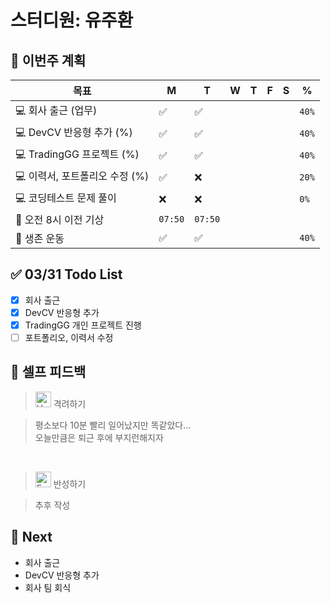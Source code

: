 # 스터디원: 유주환

## 🚀 이번주 계획

| 목표                           | M       | T       | W   | T   | F   | S   | %     |
| ------------------------------ | ------- | ------- | --- | --- | --- | --- | ----- |
| 💻 회사 출근 (업무)            | ✅      | ✅      |     |     |     |     | `40%` |
| 💻 DevCV 반응형 추가 (%)       | ✅      | ✅      |     |     |     |     | `40%` |
| 💻 TradingGG 프로젝트 (%)      | ✅      | ✅      |     |     |     |     | `40%` |
| 💻 이력서, 포트폴리오 수정 (%) | ✅      | ❌      |     |     |     |     | `20%` |
| 💻 코딩테스트 문제 풀이        | ❌      | ❌      |     |     |     |     | `0%`  |
| 🩵 오전 8시 이전 기상           | `07:50` | `07:50` |     |     |     |     |       |
| 💪 생존 운동                   | ✅      | ✅      |     |     |     |     | `40%` |

## ✅ 03/31 Todo List

- [x] 회사 출근
- [x] DevCV 반응형 추가
- [x] TradingGG 개인 프로젝트 진행
- [ ] 포트폴리오, 이력서 수정

## 🎉 셀프 피드백

> <img src="https://raw.githubusercontent.com/Tarikul-Islam-Anik/Animated-Fluent-Emojis/master/Emojis/Smilies/Hugging Face.png" alt="Hugging Face" width="25" height="25"> 격려하기</img>

> 평소보다 10분 빨리 일어났지만 똑같았다… <br>
> 오늘만큼은 퇴근 후에 부지런해지자

<br>

> <img src="https://raw.githubusercontent.com/Tarikul-Islam-Anik/Animated-Fluent-Emojis/master/Emojis/Smilies/Face with Monocle.png" alt="Face with Monocle" width="25" height="25"> 반성하기</img>

> 추후 작성 <br>

## 🌱 Next

- 회사 출근
- DevCV 반응형 추가
- 회사 팀 회식
